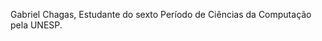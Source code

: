 Gabriel Chagas, Estudante do sexto Período de Ciências da Computação pela UNESP.

<!---
1chagas/1chagas is a ✨ special ✨ repository because its `README.md` (this file) appears on your GitHub profile.
You can click the Preview link to take a look at your changes.
--->
